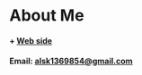 # About Me

#### + <a target='_blank' href='https://ming.circumcode.com/'>Web side</a>

#### Email: alsk1369854@gmail.com
